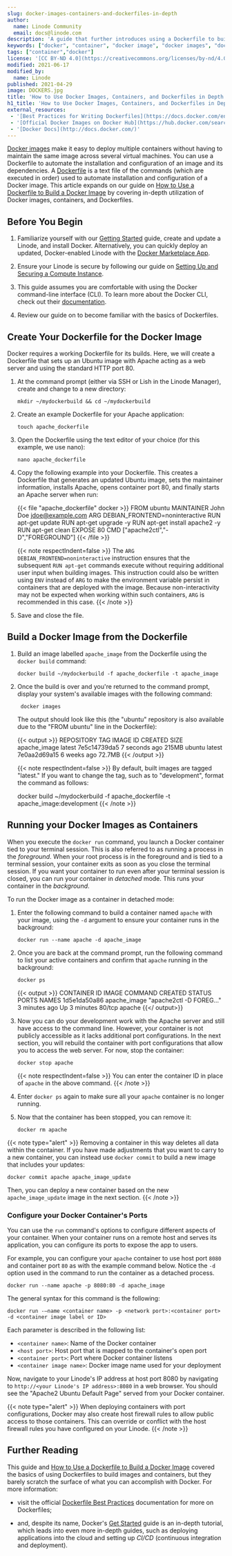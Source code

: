 ```yaml
---
slug: docker-images-containers-and-dockerfiles-in-depth
author:
  name: Linode Community
  email: docs@linode.com
description: 'A guide that further introduces using a Dockerfile to build Docker Images and Docker Containers and provides examples on your Linode.'
keywords: ["docker", "container", "docker image", "docker images", "docker container", "docker containers"]
tags: ["container","docker"]
license: '[CC BY-ND 4.0](https://creativecommons.org/licenses/by-nd/4.0)'
modified: 2021-06-17
modified_by:
  name: Linode
published: 2021-04-29
image: DOCKERS.jpg
title: 'How to Use Docker Images, Containers, and Dockerfiles in Depth'
h1_title: 'How to Use Docker Images, Containers, and Dockerfiles in Depth'
external_resources:
 - '[Best Practices for Writing Dockerfiles](https://docs.docker.com/engine/userguide/eng-image/dockerfile_best-practices)'
 - '[Official Docker Images on Docker Hub](https://hub.docker.com/search?q=&type=image&image_filter=official&page=1)'
 - '[Docker Docs](http://docs.docker.com/)'
---
```


[Docker images](/docs/guides/introduction-to-docker/#docker-images) make it easy to deploy multiple containers without having to maintain the same image across several virtual machines. You can use a Dockerfile to automate the installation and configuration of an image and its dependencies. A [Dockerfile](/docs/guides/how-to-use-dockerfiles) is a text file of the commands (which are executed in order) used to automate installation and configuration of a Docker image. This article expands on our guide on [How to Use a Dockerfile to Build a Docker Image](/docs/guides/how-to-use-dockerfiles) by covering in-depth utilization of Docker images, containers, and Dockerfiles.

## Before You Begin

1.  Familiarize yourself with our [Getting Started](/docs/guides/getting-started/) guide, create and update a Linode, and install Docker. Alternatively, you can quickly deploy an updated, Docker-enabled Linode with the [Docker Marketplace App](https://www.linode.com/marketplace/apps/linode/docker/).

2.  Ensure your Linode is secure by following our guide on [Setting Up and Securing a Compute Instance](/docs/guides/set-up-and-secure/).

3.  This guide assumes you are comfortable with using the Docker command-line interface (CLI). To learn more about the Docker CLI, check out their [documentation](https://docs.docker.com/engine/reference/commandline/cli/).

4.  Review our guide on  to become familiar with the basics of Dockerfiles.

## Create Your Dockerfile for the Docker Image

Docker requires a working Dockerfile for its builds. Here, we will create a Dockerfile that sets up an Ubuntu image with Apache acting as a web server and using the standard HTTP port 80.

1.  At the command prompt (either via SSH or Lish in the Linode Manager), create and change to a new directory:

        mkdir ~/mydockerbuild && cd ~/mydockerbuild

2.  Create an example Dockerfile for your Apache application:

        touch apache_dockerfile

3.  Open the Dockerfile using the text editor of your choice (for this example, we use nano):

        nano apache_dockerfile

4.  Copy the following example into your Dockerfile. This creates a Dockerfile that generates an updated Ubuntu image, sets the maintainer information, installs Apache, opens container port 80, and finally starts an Apache server when run:

    {{< file "apache_dockerfile" docker >}}
FROM ubuntu
MAINTAINER John Doe jdoe@example.com
ARG DEBIAN_FRONTEND=noninteractive
RUN apt-get update
RUN apt-get upgrade -y
RUN apt-get install apache2 -y
RUN apt-get clean
EXPOSE 80
CMD ["apache2ctl","-D","FOREGROUND"]
{{< /file >}}

    {{< note respectIndent=false >}}
The `ARG DEBIAN_FRONTEND=noninteractive` instruction ensures that the subsequent `RUN apt-get` commands execute without requiring additional user input when building images. This instruction could also be written using `ENV` instead of `ARG` to make the environment variable persist in containers that are deployed with the image. Because non-interactivity may not be expected when working within such containers, `ARG` is recommended in this case.
{{< /note >}}

5.  Save and close the file.

## Build a Docker Image from the Dockerfile

1.  Build an image labelled `apache_image` from the Dockerfile using the `docker build` command:

        docker build ~/mydockerbuild -f apache_dockerfile -t apache_image

2.  Once the build is over and you're returned to the command prompt, display your system's available images with the following command:

         docker images

    The output should look like this (the "ubuntu" repository is also available due to the "FROM ubuntu" line in the Dockerfile):

    {{< output >}}
REPOSITORY     TAG       IMAGE ID       CREATED         SIZE
apache_image   latest    7e5c14739da5   7 seconds ago   215MB
ubuntu         latest    7e0aa2d69a15   6 weeks ago     72.7MB
{{< /output >}}

    {{< note respectIndent=false >}}
By default, built images are tagged "latest." If you want to change the tag, such as to "development", format the command as follows:

    docker build ~/mydockerbuild -f apache_dockerfile -t apache_image:development
{{< /note >}}

## Running your Docker Images as Containers

When you execute the `docker run` command, you launch a Docker container tied to your terminal session. This is also referred to as running a process in the *foreground*. When your root process is in the foreground and is tied to a terminal session, your container exits as soon as you close the terminal session. If you want your container to run even after your terminal session is closed, you can run your container in *detached* mode. This runs your container in the *background*.

To run the Docker image as a container in detached mode:

1.  Enter the following command to build a container named `apache` with your image, using the `-d` argument to ensure your container runs in the background:

        docker run --name apache -d apache_image

2.  Once you are back at the command prompt, run the following command to list your active containers and confirm that `apache` running in the background:

        docker ps

    {{< output >}}
CONTAINER ID   IMAGE          COMMAND                  CREATED         STATUS         PORTS     NAMES
1d5e1da50a86   apache_image   "apache2ctl -D FOREG…"   3 minutes ago   Up 3 minutes   80/tcp    apache
{{</ output>}}

3.  Now you can do your development work with the Apache server and still have access to the command line. However, your container is not publicly accessible as it lacks additional port configurations. In the next section, you will rebuild the container with port configurations that allow you to access the web server. For now, stop the container:

        docker stop apache

    {{< note respectIndent=false >}}
You can enter the container ID in place of `apache` in the above command.
{{< /note >}}

4.  Enter `docker ps` again to make sure all your `apache` container is no longer running.

5.  Now that the container has been stopped, you can remove it:

        docker rm apache

{{< note type="alert" >}}
Removing a container in this way deletes all data within the container. If you have made adjustments that you want to carry to a new container, you can instead use `docker commit` to build a new image that includes your updates:

    docker commit apache apache_image_update

Then, you can deploy a new container based on the new `apache_image_update` image in the next section.
{{< /note >}}

### Configure your Docker Container's Ports

You can use the `run` command's options to configure different aspects of your container. When your container runs on a remote host and serves its application, you can configure its ports to expose the app to users.

For example, you can configure your `apache` container to use host port `8080` and container port `80` as with the example command below. Notice the `-d` option used in the command to run the container as a detached process.

    docker run --name apache -p 8080:80 -d apache_image

The general syntax for this command is the following:

    docker run -–name <container name> -p <network port>:<container port> -d <container image label or ID>

Each parameter is described in the following list:

- `<container name>`: Name of the Docker container
- `<host port>`: Host port that is mapped to the container's open port
- `<container port>`: Port where Docker container listens
- `<container image name>`: Docker image name used for your deployment

Now, navigate to your Linode's IP address at host port 8080 by navigating to `http://<your Linode's IP address>:8080` in a web browser. You should see the "Apache2 Ubuntu Default Page" served from your Docker container.

{{< note type="alert" >}}
When deploying containers with port configurations, Docker may also create host firewall rules to allow public access to those containers. This can override or conflict with the host firewall rules you have configured on your Linode.
{{< /note >}}

## Further Reading

This guide and [How to Use a Dockerfile to Build a Docker Image](/docs/guides/how-to-use-dockerfiles) covered the basics of using Dockerfiles to build images and containers, but they barely scratch the surface of what you can accomplish with Docker. For more information:

-   visit the official [Dockerfile Best Practices](https://docs.docker.com/engine/userguide/eng-image/dockerfile_best-practices/) documentation for more on Dockerfiles;

-   and, despite its name, Docker's [Get Started](https://docs.docker.com/get-started/) guide is an in-depth tutorial, which leads into even more in-depth guides, such as deploying applications into the cloud and setting up *CI/CD* (continuous integration and deployment).

